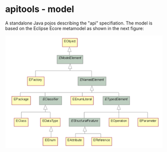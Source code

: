 # apitools - model

A standalone Java pojos describing the "api" specifiation. The model is based on the Eclipse Ecore metamodel as shown in the next figure:

!["api" model](api-model.png "api-model")



